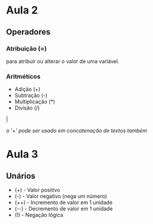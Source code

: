 # Aula 2

## Operadores

### Atribuição (=)
para atribuir ou alterar o valor de uma variável.

### Aritméticos

- Adição (+)
- Subtração (-)
- Multiplicação (*)
- Divisão (/)


|

*o '+' pode ser usado em concatenação de textos também*

# Aula 3

## Unários

- (+) - Valor positivo
- (-) - Valor negativo (nega um número)
- (++) - Incremento de valor em 1 unidade
- (--) - Decremento de valor em 1 unidade
- (!) - Negação lógica

